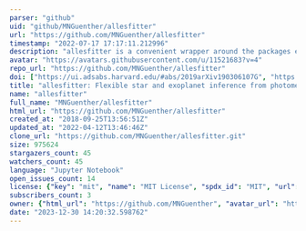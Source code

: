 ```yaml
---
parser: "github"
uid: "github/MNGuenther/allesfitter"
url: "https://github.com/MNGuenther/allesfitter"
timestamp: "2022-07-17 17:17:11.212996"
description: "allesfitter is a convenient wrapper around the packages ellc (light curve and RV models), dynesty (static and dynamic nested sampling) emcee (Markov Chain Monte Carlo sampling) and celerite (Gaussian Process models)."
avatar: "https://avatars.githubusercontent.com/u/11521683?v=4"
repo_url: "https://github.com/MNGuenther/allesfitter"
doi: ["https://ui.adsabs.harvard.edu/#abs/2019arXiv190306107G", "https://ui.adsabs.harvard.edu/abs/2019ascl.soft03003G/abstract"]
title: "allesfitter: Flexible star and exoplanet inference from photometry and radial velocity"
name: "allesfitter"
full_name: "MNGuenther/allesfitter"
html_url: "https://github.com/MNGuenther/allesfitter"
created_at: "2018-09-25T13:56:51Z"
updated_at: "2022-04-12T13:46:46Z"
clone_url: "https://github.com/MNGuenther/allesfitter.git"
size: 975624
stargazers_count: 45
watchers_count: 45
language: "Jupyter Notebook"
open_issues_count: 14
license: {"key": "mit", "name": "MIT License", "spdx_id": "MIT", "url": "https://api.github.com/licenses/mit", "node_id": "MDc6TGljZW5zZTEz"}
subscribers_count: 3
owner: {"html_url": "https://github.com/MNGuenther", "avatar_url": "https://avatars.githubusercontent.com/u/11521683?v=4", "login": "MNGuenther", "type": "User"}
date: "2023-12-30 14:20:32.598762"
---
```

